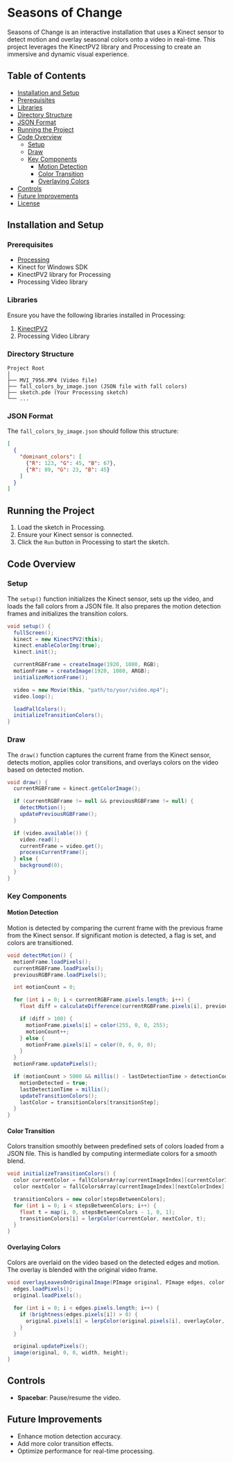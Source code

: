 # Seasons of Change

Seasons of Change is an interactive installation that uses a Kinect sensor to detect motion and overlay seasonal colors onto a video in real-time. This project leverages the KinectPV2 library and Processing to create an immersive and dynamic visual experience.

## Table of Contents

- [Installation and Setup](#installation-and-setup)
- [Prerequisites](#prerequisites)
- [Libraries](#libraries)
- [Directory Structure](#directory-structure)
- [JSON Format](#json-format)
- [Running the Project](#running-the-project)
- [Code Overview](#code-overview)
  - [Setup](#setup)
  - [Draw](#draw)
  - [Key Components](#key-components)
    - [Motion Detection](#motion-detection)
    - [Color Transition](#color-transition)
    - [Overlaying Colors](#overlaying-colors)
- [Controls](#controls)
- [Future Improvements](#future-improvements)
- [License](#license)

## Installation and Setup

### Prerequisites

- [Processing](https://processing.org/download/)
- Kinect for Windows SDK
- KinectPV2 library for Processing
- Processing Video library

### Libraries

Ensure you have the following libraries installed in Processing:

1. [KinectPV2](https://github.com/ThomasLengeling/KinectPV2)
2. Processing Video Library

### Directory Structure

```
Project Root
│
├── MVI_7956.MP4 (Video file)
├── fall_colors_by_image.json (JSON file with fall colors)
├── sketch.pde (Your Processing sketch)
└── ...
```

### JSON Format

The `fall_colors_by_image.json` should follow this structure:

```json
[
  {
    "dominant_colors": [
      {"R": 123, "G": 45, "B": 67},
      {"R": 89, "G": 23, "B": 45}
    ]
  }
]
```

## Running the Project

1. Load the sketch in Processing.
2. Ensure your Kinect sensor is connected.
3. Click the `Run` button in Processing to start the sketch.

## Code Overview

### Setup

The `setup()` function initializes the Kinect sensor, sets up the video, and loads the fall colors from a JSON file. It also prepares the motion detection frames and initializes the transition colors.

```java
void setup() {
  fullScreen();
  kinect = new KinectPV2(this);
  kinect.enableColorImg(true);
  kinect.init();

  currentRGBFrame = createImage(1920, 1080, RGB);
  motionFrame = createImage(1920, 1080, ARGB);
  initializeMotionFrame();

  video = new Movie(this, "path/to/your/video.mp4");
  video.loop();

  loadFallColors();
  initializeTransitionColors();
}
```

### Draw

The `draw()` function captures the current frame from the Kinect sensor, detects motion, applies color transitions, and overlays colors on the video based on detected motion.

```java
void draw() {
  currentRGBFrame = kinect.getColorImage();

  if (currentRGBFrame != null && previousRGBFrame != null) {
    detectMotion();
    updatePreviousRGBFrame();
  }

  if (video.available()) {
    video.read();
    currentFrame = video.get();
    processCurrentFrame();
  } else {
    background(0);
  }
}
```

### Key Components

#### Motion Detection

Motion is detected by comparing the current frame with the previous frame from the Kinect sensor. If significant motion is detected, a flag is set, and colors are transitioned.

```java
void detectMotion() {
  motionFrame.loadPixels();
  currentRGBFrame.loadPixels();
  previousRGBFrame.loadPixels();

  int motionCount = 0;

  for (int i = 0; i < currentRGBFrame.pixels.length; i++) {
    float diff = calculateDifference(currentRGBFrame.pixels[i], previousRGBFrame.pixels[i]);

    if (diff > 100) {
      motionFrame.pixels[i] = color(255, 0, 0, 255);
      motionCount++;
    } else {
      motionFrame.pixels[i] = color(0, 0, 0, 0);
    }
  }
  motionFrame.updatePixels();

  if (motionCount > 5000 && millis() - lastDetectionTime > detectionCooldown) {
    motionDetected = true;
    lastDetectionTime = millis();
    updateTransitionColors();
    lastColor = transitionColors[transitionStep];
  }
}
```

#### Color Transition

Colors transition smoothly between predefined sets of colors loaded from a JSON file. This is handled by computing intermediate colors for a smooth blend.

```java
void initializeTransitionColors() {
  color currentColor = fallColorsArray[currentImageIndex][currentColorIndex];
  color nextColor = fallColorsArray[currentImageIndex][nextColorIndex];

  transitionColors = new color[stepsBetweenColors];
  for (int i = 0; i < stepsBetweenColors; i++) {
    float t = map(i, 0, stepsBetweenColors - 1, 0, 1);
    transitionColors[i] = lerpColor(currentColor, nextColor, t);
  }
}
```

#### Overlaying Colors

Colors are overlaid on the video based on the detected edges and motion. The overlay is blended with the original video frame.

```java
void overlayLeavesOnOriginalImage(PImage original, PImage edges, color overlayColor) {
  edges.loadPixels();
  original.loadPixels();

  for (int i = 0; i < edges.pixels.length; i++) {
    if (brightness(edges.pixels[i]) > 0) {
      original.pixels[i] = lerpColor(original.pixels[i], overlayColor, 0.8);
    }
  }

  original.updatePixels();
  image(original, 0, 0, width, height);
}
```

## Controls

- **Spacebar**: Pause/resume the video.

## Future Improvements

- Enhance motion detection accuracy.
- Add more color transition effects.
- Optimize performance for real-time processing.
